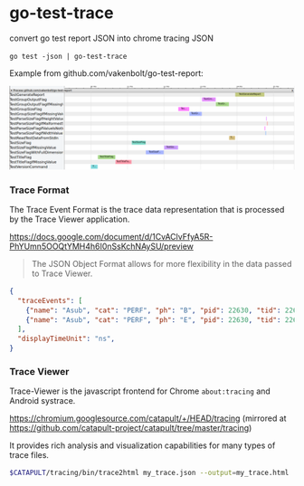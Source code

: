 # go-test-trace

convert go test report JSON into chrome tracing JSON

`go test -json | go-test-trace`

Example from github.com/vakenbolt/go-test-report:

![test trace](test_trace.png)

### Trace Format

The Trace Event Format is the trace data representation that is processed by the Trace Viewer application.

<https://docs.google.com/document/d/1CvAClvFfyA5R-PhYUmn5OOQtYMH4h6I0nSsKchNAySU/preview>

> The JSON Object Format allows for more flexibility in the data passed to Trace Viewer.

```json
{
  "traceEvents": [
    {"name": "Asub", "cat": "PERF", "ph": "B", "pid": 22630, "tid": 22630, "ts": 829},
    {"name": "Asub", "cat": "PERF", "ph": "E", "pid": 22630, "tid": 22630, "ts": 833}
  ],
  "displayTimeUnit": "ns",
}
```

### Trace Viewer

Trace-Viewer is the javascript frontend for Chrome `about:tracing` and Android systrace.

<https://chromium.googlesource.com/catapult/+/HEAD/tracing>
(mirrored at <https://github.com/catapult-project/catapult/tree/master/tracing>)

It provides rich analysis and visualization capabilities for many types of trace files.

```sh
$CATAPULT/tracing/bin/trace2html my_trace.json --output=my_trace.html
```
